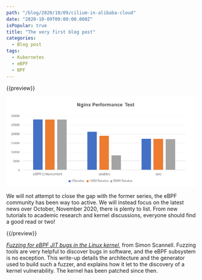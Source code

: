 ```yaml
---
path: "/blog/2020/10/09/cilium-in-alibaba-cloud"
date: "2020-10-09T09:00:00.000Z"
isPopular: true
title: "The very first blog post"
categories:
  - Blog post
tags:
  - Kubernetes
  - eBPF
  - BPF
---
```


{{preview}}

![](ebpf_service_performance.png)

We will not attempt to close the gap with the former series, the eBPF community
has been way too active. We will instead focus on the latest news over October,
November 2020, there is plenty to list. From new tutorials to academic research
and kernel discussions, everyone should find a good read or two!

{{/preview}}

[_Fuzzing for eBPF JIT bugs in the Linux kernel_](https://scannell.me/fuzzing-for-ebpf-jit-bugs-in-the-linux-kernel/),
from Simon Scannell.
Fuzzing tools are very helpful to discover bugs in software, and the eBPF
subsystem is no exception. This write-up details the architecture and the
generator used to build such a fuzzer, and explains how it let to the
discovery of a kernel vulnerability. The kernel has been patched since then.